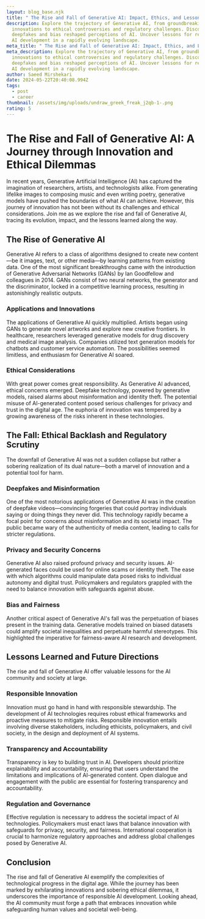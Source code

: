 ```yaml
---
layout: blog_base.njk
title: " The Rise and Fall of Generative AI: Impact, Ethics, and Lessons Learned"
description: Explore the trajectory of Generative AI, from groundbreaking
  innovations to ethical controversies and regulatory challenges. Discover how
  deepfakes and bias reshaped perceptions of AI. Uncover lessons for responsible
  AI development in a rapidly evolving landscape.
meta_title: " The Rise and Fall of Generative AI: Impact, Ethics, and Lessons Learned"
meta_description: Explore the trajectory of Generative AI, from groundbreaking
  innovations to ethical controversies and regulatory challenges. Discover how
  deepfakes and bias reshaped perceptions of AI. Uncover lessons for responsible
  AI development in a rapidly evolving landscape.
author: Saeed Mirshekari
date: 2024-05-22T20:40:08.994Z
tags:
  - post
  - career
thumbnail: /assets/img/uploads/undraw_greek_freak_j2qb-1-.png
rating: 5
---
```

# The Rise and Fall of Generative AI: A Journey through Innovation and Ethical Dilemmas

In recent years, Generative Artificial Intelligence (AI) has captured the imagination of researchers, artists, and technologists alike. From generating lifelike images to composing music and even writing poetry, generative models have pushed the boundaries of what AI can achieve. However, this journey of innovation has not been without its challenges and ethical considerations. Join me as we explore the rise and fall of Generative AI, tracing its evolution, impact, and the lessons learned along the way.

## The Rise of Generative AI

Generative AI refers to a class of algorithms designed to create new content—be it images, text, or other media—by learning patterns from existing data. One of the most significant breakthroughs came with the introduction of Generative Adversarial Networks (GANs) by Ian Goodfellow and colleagues in 2014. GANs consist of two neural networks, the generator and the discriminator, locked in a competitive learning process, resulting in astonishingly realistic outputs.

### Applications and Innovations

The applications of Generative AI quickly multiplied. Artists began using GANs to generate novel artworks and explore new creative frontiers. In healthcare, researchers leveraged generative models for drug discovery and medical image analysis. Companies utilized text generation models for chatbots and customer service automation. The possibilities seemed limitless, and enthusiasm for Generative AI soared.

### Ethical Considerations

With great power comes great responsibility. As Generative AI advanced, ethical concerns emerged. Deepfake technology, powered by generative models, raised alarms about misinformation and identity theft. The potential misuse of AI-generated content posed serious challenges for privacy and trust in the digital age. The euphoria of innovation was tempered by a growing awareness of the risks inherent in these technologies.

## The Fall: Ethical Backlash and Regulatory Scrutiny

The downfall of Generative AI was not a sudden collapse but rather a sobering realization of its dual nature—both a marvel of innovation and a potential tool for harm.

### Deepfakes and Misinformation

One of the most notorious applications of Generative AI was in the creation of deepfake videos—convincing forgeries that could portray individuals saying or doing things they never did. This technology rapidly became a focal point for concerns about misinformation and its societal impact. The public became wary of the authenticity of media content, leading to calls for stricter regulations.

### Privacy and Security Concerns

Generative AI also raised profound privacy and security issues. AI-generated faces could be used for online scams or identity theft. The ease with which algorithms could manipulate data posed risks to individual autonomy and digital trust. Policymakers and regulators grappled with the need to balance innovation with safeguards against abuse.

### Bias and Fairness

Another critical aspect of Generative AI's fall was the perpetuation of biases present in the training data. Generative models trained on biased datasets could amplify societal inequalities and perpetuate harmful stereotypes. This highlighted the imperative for fairness-aware AI research and development.

## Lessons Learned and Future Directions

The rise and fall of Generative AI offer valuable lessons for the AI community and society at large.

### Responsible Innovation

Innovation must go hand in hand with responsible stewardship. The development of AI technologies requires robust ethical frameworks and proactive measures to mitigate risks. Responsible innovation entails involving diverse stakeholders, including ethicists, policymakers, and civil society, in the design and deployment of AI systems.

### Transparency and Accountability

Transparency is key to building trust in AI. Developers should prioritize explainability and accountability, ensuring that users understand the limitations and implications of AI-generated content. Open dialogue and engagement with the public are essential for fostering transparency and accountability.

### Regulation and Governance

Effective regulation is necessary to address the societal impact of AI technologies. Policymakers must enact laws that balance innovation with safeguards for privacy, security, and fairness. International cooperation is crucial to harmonize regulatory approaches and address global challenges posed by Generative AI.

## Conclusion

The rise and fall of Generative AI exemplify the complexities of technological progress in the digital age. While the journey has been marked by exhilarating innovations and sobering ethical dilemmas, it underscores the importance of responsible AI development. Looking ahead, the AI community must forge a path that embraces innovation while safeguarding human values and societal well-being.
